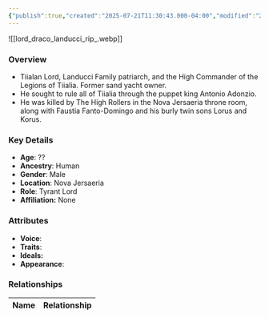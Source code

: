 ```yaml
---
{"publish":true,"created":"2025-07-21T11:30:43.000-04:00","modified":"2025-07-25T11:48:02.000-04:00","published":"2025-07-25T11:48:02.000-04:00","cssclasses":"","Age":"??","Ancestry":"Human","Gender":"Male","Location":["Nova Jersaeria"],"Role":["Tyrant Lord"],"Affiliation":["None"],"Appearances":["[[-The High Rollers Campaign-]]"]}
---
```



![[lord_draco_landucci_rip_.webp]]

### Overview
- Tiialan Lord, Landucci Family patriarch, and the High Commander of the Legions of Tiialia. Former sand yacht owner.
- He sought to rule all of Tiialia through the puppet king Antonio Adonzio.
- He was killed by The High Rollers in the Nova Jersaeria throne room, along with Faustia Fanto-Domingo and his burly twin sons Lorus and Korus.

### Key Details
- **Age**: ??
- **Ancestry**: Human
- **Gender**: Male
- **Location**: Nova Jersaeria
- **Role**: Tyrant Lord
- **Affiliation:** None

### Attributes
- **Voice**: 
- **Traits**: 
- **Ideals:** 
- **Appearance**:

### Relationships

| Name  | Relationship |
| ----- | ------------ |
